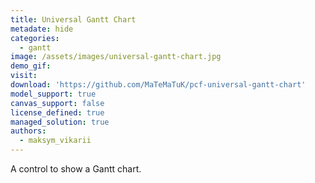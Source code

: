 ```yaml
---
title: Universal Gantt Chart
metadate: hide
categories:
  - gantt
image: /assets/images/universal-gantt-chart.jpg
demo_gif:
visit: 
download: 'https://github.com/MaTeMaTuK/pcf-universal-gantt-chart'
model_support: true
canvas_support: false
license_defined: true
managed_solution: true
authors:
  - maksym_vikarii
---
```

A control to show a Gantt chart.
